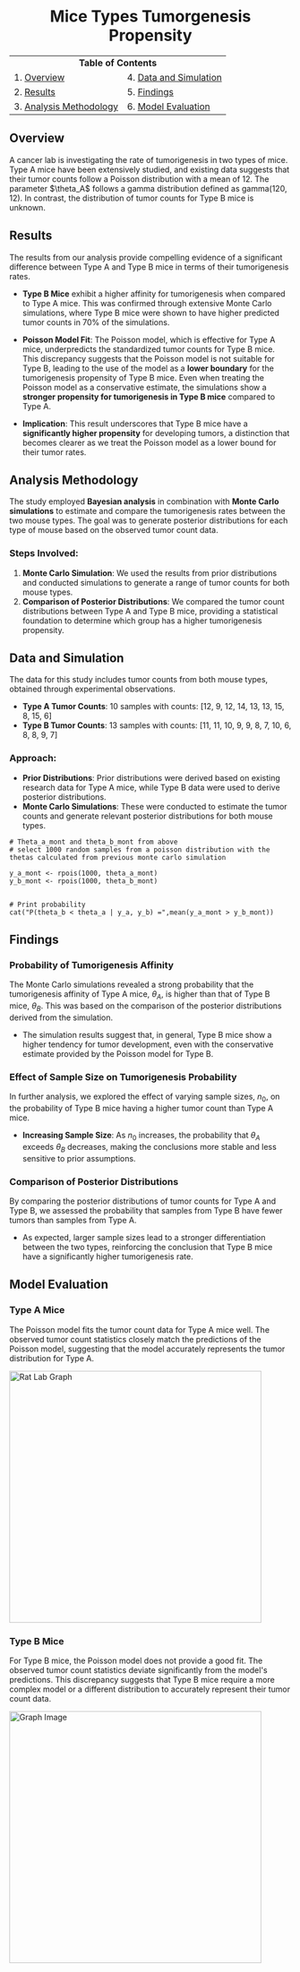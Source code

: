 # <div align="center">Mice Types Tumorgenesis Propensity</div>  
    
    
<table align="center">
  <tr>
    <td colspan="2" align="center"><strong>Table of Contents</strong></td> 
  </tr>
  <tr>
    <td>1. <a href="#overview">Overview</a></td>
    <td>4. <a href="#data-and-simulation">Data and Simulation</a></td>
  </tr>
  <tr>
    <td>2. <a href="#results">Results</a></td>
    <td>5. <a href="#findings">Findings</a></td>
  </tr>
  <tr>
    <td>3. <a href="#analysis-methodology">Analysis Methodology</a></td>
    <td>6. <a href="#model-evaluation">Model Evaluation</a></td>
  </tr>
</table>


## Overview
A cancer lab is investigating the rate of tumorigenesis in two types of mice. Type A mice have been extensively studied, and existing data suggests that their tumor counts follow a Poisson distribution with a mean of 12. The parameter $\theta_A\$ follows a gamma distribution defined as gamma(120, 12). In contrast, the distribution of tumor counts for Type B mice is unknown.

## Results

The results from our analysis provide compelling evidence of a significant difference between Type A and Type B mice in terms of their tumorigenesis rates.

- **Type B Mice** exhibit a higher affinity for tumorigenesis when compared to Type A mice. This was confirmed through extensive Monte Carlo simulations, where Type B mice were shown to have higher predicted tumor counts in 70% of the simulations.
  
- **Poisson Model Fit**: The Poisson model, which is effective for Type A mice, underpredicts the standardized tumor counts for Type B mice. This discrepancy suggests that the Poisson model is not suitable for Type B, leading to the use of the model as a **lower boundary** for the tumorigenesis propensity of Type B mice. Even when treating the Poisson model as a conservative estimate, the simulations show a **stronger propensity for tumorigenesis in Type B mice** compared to Type A.

- **Implication**: This result underscores that Type B mice have a **significantly higher propensity** for developing tumors, a distinction that becomes clearer as we treat the Poisson model as a lower bound for their tumor rates.


## Analysis Methodology

The study employed **Bayesian analysis** in combination with **Monte Carlo simulations** to estimate and compare the tumorigenesis rates between the two mouse types. The goal was to generate posterior distributions for each type of mouse based on the observed tumor count data.

### Steps Involved:
1. **Monte Carlo Simulation**: We used the results from prior distributions and conducted simulations to generate a range of tumor counts for both mouse types.
2. **Comparison of Posterior Distributions**: We compared the tumor count distributions between Type A and Type B mice, providing a statistical foundation to determine which group has a higher tumorigenesis propensity.


## Data and Simulation

The data for this study includes tumor counts from both mouse types, obtained through experimental observations.

- **Type A Tumor Counts**: 10 samples with counts: [12, 9, 12, 14, 13, 13, 15, 8, 15, 6]
- **Type B Tumor Counts**: 13 samples with counts: [11, 11, 10, 9, 9, 8, 7, 10, 6, 8, 8, 9, 7]

### Approach:
- **Prior Distributions**: Prior distributions were derived based on existing research data for Type A mice, while Type B data were used to derive posterior distributions.
- **Monte Carlo Simulations**: These were conducted to estimate the tumor counts and generate relevant posterior distributions for both mouse types.

```{r}
# Theta_a_mont and theta_b_mont from above
# select 1000 random samples from a poisson distribution with the thetas calculated from previous monte carlo simulation

y_a_mont <- rpois(1000, theta_a_mont)
y_b_mont <- rpois(1000, theta_b_mont)


# Print probability
cat("P(theta_b < theta_a | y_a, y_b) =",mean(y_a_mont > y_b_mont))
```

## Findings

### Probability of Tumorigenesis Affinity
The Monte Carlo simulations revealed a strong probability that the tumorigenesis affinity of Type A mice, $\theta_A$, is higher than that of Type B mice, $\theta_B$. This was based on the comparison of the posterior distributions derived from the simulation.

- The simulation results suggest that, in general, Type B mice show a higher tendency for tumor development, even with the conservative estimate provided by the Poisson model for Type B.

### Effect of Sample Size on Tumorigenesis Probability
In further analysis, we explored the effect of varying sample sizes, $n_0$, on the probability of Type B mice having a higher tumor count than Type A mice.

- **Increasing Sample Size**: As $n_0$ increases, the probability that $\theta_A$ exceeds $\theta_B$ decreases, making the conclusions more stable and less sensitive to prior assumptions.
  
### Comparison of Posterior Distributions
By comparing the posterior distributions of tumor counts for Type A and Type B, we assessed the probability that samples from Type B have fewer tumors than samples from Type A. 

- As expected, larger sample sizes lead to a stronger differentiation between the two types, reinforcing the conclusion that Type B mice have a significantly higher tumorigenesis rate.

## Model Evaluation

### Type A Mice
The Poisson model fits the tumor count data for Type A mice well. The observed tumor count statistics closely match the predictions of the Poisson model, suggesting that the model accurately represents the tumor distribution for Type A.

<img src="https://github.com/RoryQo/R-Rat-Lab/raw/main/Figures/graph1.jpg" alt="Rat Lab Graph" style="width: 450px;" />

### Type B Mice
For Type B mice, the Poisson model does not provide a good fit. The observed tumor count statistics deviate significantly from the model's predictions. This discrepancy suggests that Type B mice require a more complex model or a different distribution to accurately represent their tumor count data.

<img src="https://raw.githubusercontent.com/RoryQo/R-Rat-Lab/main/Figures/Graph2.jpg" alt="Graph Image" width="450" />

